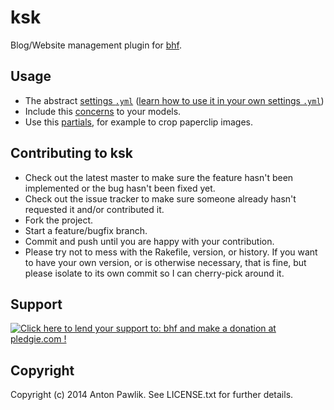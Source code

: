 # ksk

Blog/Website management plugin for [bhf](http://antpaw.github.io/bhf/).


## Usage

* The abstract [settings `.yml`](https://github.com/antpaw/ksk/tree/master/config/bhf/ksk.yml)
  ([learn how to use it in your own settings `.yml`](http://antpaw.github.io/bhf/#abstract_platform_settings))
* Include this [concerns](https://github.com/antpaw/ksk/tree/master/app/models/concerns/ksk) to your models.
* Use this [partials](https://github.com/antpaw/ksk/tree/master/app/views/bhf), for example to crop paperclip images.


## Contributing to ksk
 
* Check out the latest master to make sure the feature hasn't been implemented or the bug hasn't been fixed yet.
* Check out the issue tracker to make sure someone already hasn't requested it and/or contributed it.
* Fork the project.
* Start a feature/bugfix branch.
* Commit and push until you are happy with your contribution.
* Please try not to mess with the Rakefile, version, or history. If you want to have your own version, or is otherwise necessary, that is fine, but please isolate to its own commit so I can cherry-pick around it.

## Support

<p><a href='https://pledgie.com/campaigns/25956'><img alt='Click here to lend your support to: bhf and make a donation at pledgie.com !' src='https://pledgie.com/campaigns/25956.png?skin_name=chrome' border='0' ></a></p>


## Copyright

Copyright (c) 2014 Anton Pawlik. See LICENSE.txt for
further details.
